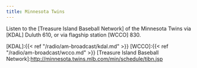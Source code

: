 ```yaml
---
title: Minnesota Twins
---
```

Listen to the [Treasure Island Baseball Network] of the Minnesota
Twins via [KDAL] Duluth 610, or via flagship station [WCCO] 830.

[KDAL]:{{< ref "/radio/am-broadcast/kdal.md" >}}
[WCCO]:{{< ref "/radio/am-broadcast/wcco.md" >}}
[Treasure Island Baseball Network]:<http://minnesota.twins.mlb.com/min/schedule/tibn.jsp>
